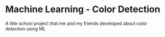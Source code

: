 # Machine Learning - Color Detection
 A litte school project that me and my friends developed about color detection using ML
